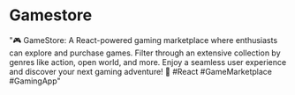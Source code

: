 # Gamestore
"🎮 GameStore: A React-powered gaming marketplace where enthusiasts can explore and purchase games. Filter through an extensive collection by genres like action, open world, and more. Enjoy a seamless user experience and discover your next gaming adventure! 🚀 #React #GameMarketplace #GamingApp"
